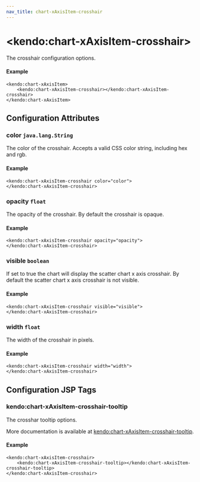 ```yaml
---
nav_title: chart-xAxisItem-crosshair
---
```


# \<kendo:chart-xAxisItem-crosshair\>

The crosshair configuration options.

#### Example
    <kendo:chart-xAxisItem>
        <kendo:chart-xAxisItem-crosshair></kendo:chart-xAxisItem-crosshair>
    </kendo:chart-xAxisItem>

## Configuration Attributes

### color `java.lang.String`

The color of the crosshair. Accepts a valid CSS color string, including hex and rgb.

#### Example
    <kendo:chart-xAxisItem-crosshair color="color">
    </kendo:chart-xAxisItem-crosshair>

### opacity `float`

The opacity of the crosshair. By default the crosshair is opaque.

#### Example
    <kendo:chart-xAxisItem-crosshair opacity="opacity">
    </kendo:chart-xAxisItem-crosshair>

### visible `boolean`

If set to true the chart will display the scatter chart x axis crosshair. By default the scatter chart x axis crosshair is not visible.

#### Example
    <kendo:chart-xAxisItem-crosshair visible="visible">
    </kendo:chart-xAxisItem-crosshair>

### width `float`

The width of the crosshair in pixels.

#### Example
    <kendo:chart-xAxisItem-crosshair width="width">
    </kendo:chart-xAxisItem-crosshair>


##  Configuration JSP Tags

### kendo:chart-xAxisItem-crosshair-tooltip

The crosshar tooltip options.

More documentation is available at [kendo:chart-xAxisItem-crosshair-tooltip](/kendo-ui/api/wrappers/jsp/chart/xaxisitem-crosshair-tooltip).

#### Example

    <kendo:chart-xAxisItem-crosshair>
        <kendo:chart-xAxisItem-crosshair-tooltip></kendo:chart-xAxisItem-crosshair-tooltip>
    </kendo:chart-xAxisItem-crosshair>

